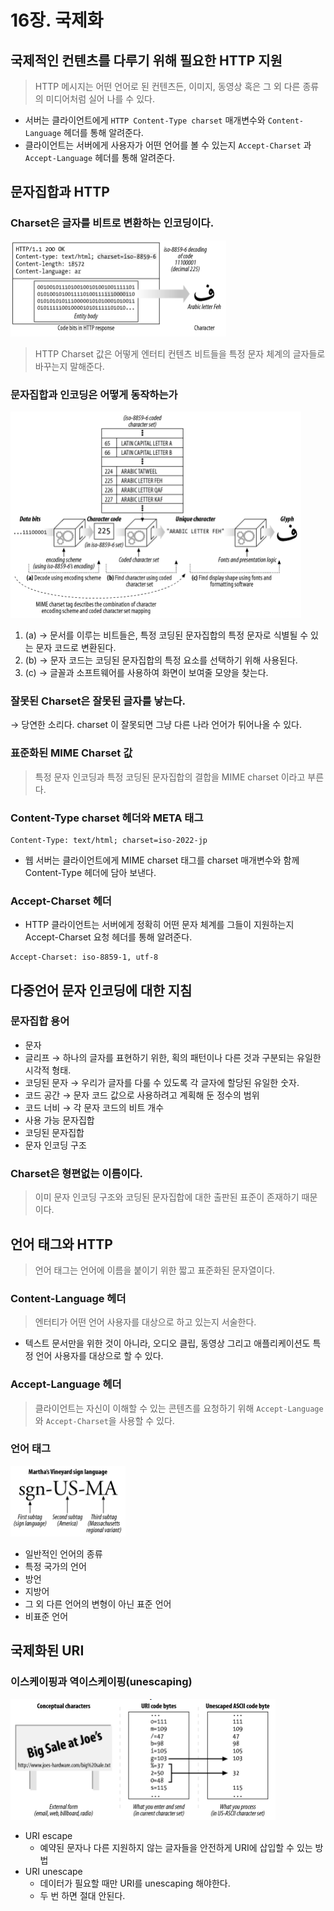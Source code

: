 # 16장. 국제화

## 국제적인 컨텐츠를 다루기 위해 필요한 HTTP 지원

> HTTP 메시지는 어떤 언어로 된 컨텐츠든, 이미지, 동영상 혹은 그 외 다른 종류의 미디어처럼 실어 나를 수 있다.
> 
- 서버는 클라이언트에게 `HTTP Content-Type charset` 매개변수와 `Content-Language` 헤더를 통해 알려준다.
- 클라이언트는 서버에게 사용자가 어떤 언어를 볼 수 있는지 `Accept-Charset` 과 `Accept-Language` 헤더를 통해 알려준다.

## 문자집합과 HTTP

### Charset은 글자를 비트로 변환하는 인코딩이다.

![Figure 16.1](./asset/figure_16-1.png)

> HTTP Charset 값은 어떻게 엔터티 컨텐츠 비트들을 특정 문자 체계의 글자들로 바꾸는지 말해준다.
> 

### 문자집합과 인코딩은 어떻게 동작하는가

![Figure 16.2](./asset/figure_16-2.png)

1. (a) → 문서를 이루는 비트들은, 특정 코딩된 문자집합의 특정 문자로 식별될 수 있는 문자 코드로 변환된다.
2. (b) → 문자 코드는 코딩된 문자집합의 특정 요소를 선택하기 위해 사용된다.
3. (c) → 글꼴과 소프트웨어를 사용하여 화면이 보여줄 모양을 찾는다.

### 잘못된 Charset은 잘못된 글자를 낳는다.

→ 당연한 소리다. charset 이 잘못되면 그냥 다른 나라 언어가 튀어나올 수 있다.

### 표준화된 MIME Charset 값

> 특정 문자 인코딩과 특정 코딩된 문자집합의 결합을 MIME charset 이라고 부른다.
> 

### Content-Type charset 헤더와 META 태그

```
Content-Type: text/html; charset=iso-2022-jp
```

- 웹 서버는 클라이언트에게 MIME charset 태그를 charset 매개변수와 함께 Content-Type 헤더에 담아 보낸다.

### Accept-Charset 헤더

- HTTP 클라이언트는 서버에게 정확히 어떤 문자 체계를 그들이 지원하는지 Accept-Charset 요청 헤더를 통해 알려준다.

```
Accept-Charset: iso-8859-1, utf-8
```

## 다중언어 문자 인코딩에 대한 지침

### 문자집합 용어

- 문자
- 글리프 → 하나의 글자를 표현하기 위한, 획의 패턴이나 다른 것과 구분되는 유일한 시각적 형태.
- 코딩된 문자 → 우리가 글자를 다룰 수 있도록 각 글자에 할당된 유일한 숫자.
- 코드 공간 → 문자 코드 값으로 사용하려고 계획해 둔 정수의 범위
- 코드 너비 → 각 문자 코드의 비트 개수
- 사용 가능 문자집합
- 코딩된 문자집합
- 문자 인코딩 구조

### Charset은 형편없는 이름이다.

> 이미 문자 인코딩 구조와 코딩된 문자집합에 대한 출판된 표준이 존재하기 때문이다.
> 

## 언어 태그와 HTTP

> 언어 태그는 언어에 이름을 붙이기 위한 짧고 표준화된 문자열이다.
> 

### Content-Language 헤더

> 엔터티가 어떤 언어 사용자를 대상으로 하고 있는지 서술한다.
> 
- 텍스트 문서만을 위한 것이 아니라, 오디오 클립, 동영상 그리고 애플리케이션도 특정 언어 사용자를 대상으로 할 수 있다.

### Accept-Language 헤더

> 클라이언트는 자신이 이해할 수 있는 콘텐츠를 요청하기 위해 `Accept-Language`와 `Accept-Charset`을 사용할 수 있다.
> 

### 언어 태그

![Figure 16.3](./asset/figure_16-3.png)

- 일반적인 언어의 종류
- 특정 국가의 언어
- 방언
- 지방어
- 그 외 다른 언어의 변형이 아닌 표준 언어
- 비표준 언어

## 국제화된 URI

### 이스케이핑과 역이스케이핑(unescaping)

![Figure 16.4](./asset/figure_16-4.png)

- URI escape
    - 예약된 문자나 다른 지원하지 않는 글자들을 안전하게 URI에 삽입할 수 있는 방법
- URI unescape
    - 데이터가 필요할 때만 URI를 unescaping 해야한다.
    - 두 번 하면 절대 안된다.